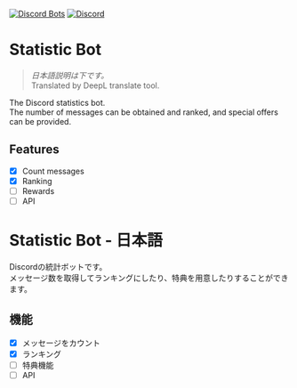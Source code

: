 [![Discord Bots](https://top.gg/api/widget/servers/953218894057852958.svg)](https://top.gg/bot/953218894057852958) [![Discord](https://img.shields.io/discord/896668963709255680?color=%237bafc9&label=Support&logo=Discord)](https://nekozouneko.ddns.net/discord/)
# Statistic Bot
> *日本語説明は下です。*  
> Translated by DeepL translate tool.

The Discord statistics bot.  
The number of messages can be obtained and ranked, and special offers can be provided.

## Features
* [x] Count messages
* [x] Ranking
* [ ] Rewards
* [ ] API

# Statistic Bot - 日本語
Discordの統計ボットです。  
メッセージ数を取得してランキングにしたり、特典を用意したりすることができます。

## 機能
* [x] メッセージをカウント
* [x] ランキング
* [ ] 特典機能
* [ ] API
